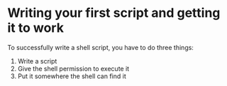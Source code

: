 # Writing your first script and getting it to work
To successfully write a shell script, you have to do three things:
1. Write a script
2. Give the shell permission to execute it
3. Put it somewhere the shell can find it
<!--stackedit_data:
eyJoaXN0b3J5IjpbODg4MDEzN119
-->